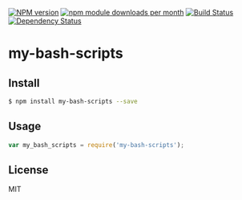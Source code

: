 [![NPM version](https://badge.fury.io/js/my-bash-scripts.svg)](http://badge.fury.io/js/my-bash-scripts)
[![npm module downloads per month](http://img.shields.io/npm/dm/my-bash-scripts.svg)](https://www.npmjs.org/package/my-bash-scripts)
[![Build Status](https://travis-ci.org/kaelzhang/my-bash-scripts.svg?branch=master)](https://travis-ci.org/kaelzhang/my-bash-scripts)
[![Dependency Status](https://gemnasium.com/kaelzhang/my-bash-scripts.svg)](https://gemnasium.com/kaelzhang/my-bash-scripts)

# my-bash-scripts

<!-- description -->

## Install

```sh
$ npm install my-bash-scripts --save
```

## Usage

```js
var my_bash_scripts = require('my-bash-scripts');
```

## License

MIT
